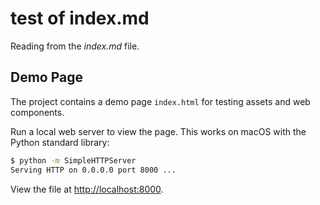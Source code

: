 # test of index.md

Reading from the _index.md_ file.

## Demo Page

The project contains a demo page `index.html` for testing assets and web components.

Run a local web server to view the page. This works on macOS with the Python standard library:

```bash
$ python -m SimpleHTTPServer
Serving HTTP on 0.0.0.0 port 8000 ...
```

View the file at [http://localhost:8000](http://localhost:8000).
